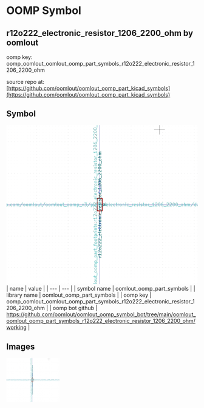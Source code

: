 # OOMP Symbol  
## r12o222_electronic_resistor_1206_2200_ohm  by oomlout  
  
oomp key: oomp_oomlout_oomlout_oomp_part_symbols_r12o222_electronic_resistor_1206_2200_ohm  
  
source repo at: [https://github.com/oomlout/oomlout_oomp_part_kicad_symbols](https://github.com/oomlout/oomlout_oomp_part_kicad_symbols)  
## Symbol  
  
[![working.png](working_600.png)](working.png)  
| name | value | 
| --- | --- | 
| symbol name | oomlout_oomp_part_symbols | 
| library name | oomlout_oomp_part_symbols | 
| oomp key | oomp_oomlout_oomlout_oomp_part_symbols_r12o222_electronic_resistor_1206_2200_ohm | 
| oomp bot github | https://github.com/oomlout/oomlout_oomp_symbol_bot/tree/main/oomlout_oomlout_oomp_part_symbols_r12o222_electronic_resistor_1206_2200_ohm/working | 
## Images  
  
[![working.png](working_140.png)](working.png)  
